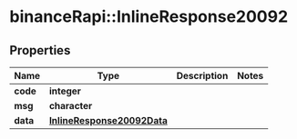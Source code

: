 # binanceRapi::InlineResponse20092


## Properties
Name | Type | Description | Notes
------------ | ------------- | ------------- | -------------
**code** | **integer** |  | 
**msg** | **character** |  | 
**data** | [**InlineResponse20092Data**](inline_response_200_92_data.md) |  | 


